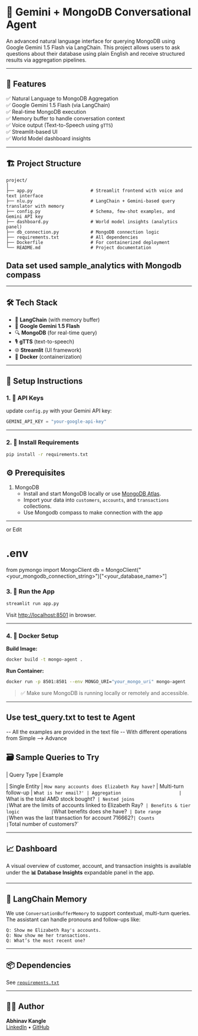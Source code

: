 
# 🧠 Gemini + MongoDB Conversational Agent

An advanced natural language interface for querying MongoDB using Google Gemini 1.5 Flash via LangChain. This project allows users to ask questions about their database using plain English and receive structured results via aggregation pipelines.

---

## 🚀 Features

✅ Natural Language to MongoDB Aggregation  
✅ Google Gemini 1.5 Flash (via LangChain)  
✅ Real-time MongoDB execution  
✅ Memory buffer to handle conversation context  
✅ Voice output (Text-to-Speech using `gTTS`)  
✅ Streamlit-based UI  
✅ World Model dashboard insights

---

## 🏗️ Project Structure

```
project/
│
├── app.py                      # Streamlit frontend with voice and text interface
├── nlu.py                      # LangChain + Gemini-based query translator with memory
├── config.py                   # Schema, few-shot examples, and Gemini API key
├── dashboard.py                # World model insights (analytics panel)
├── db_connection.py            # MongoDB connection logic
├── requirements.txt            # All dependencies
├── Dockerfile                  # For containerized deployment
└── README.md                   # Project documentation
```
## Data set used sample_analytics with Mongodb compass
---

## 🛠️ Tech Stack

- 🧠 **LangChain** (with memory buffer)
- 🤖 **Google Gemini 1.5 Flash**
- 🔍 **MongoDB** (for real-time query)
- 🎙️ **gTTS** (text-to-speech)
- 🌐 **Streamlit** (UI framework)
- 🐳 **Docker** (containerization)

---

## 🔧 Setup Instructions

### 1. 🔑 API Keys

 update `config.py` with your Gemini API key:

```python
GEMINI_API_KEY = "your-google-api-key"
```

---

### 2. 🐍 Install Requirements

```bash
pip install -r requirements.txt

```
## ⚙️ Prerequisites

1. MongoDB
   - Install and start MongoDB locally or use [MongoDB Atlas](https://www.mongodb.com/atlas/database).
   - Import your data into `customers`, `accounts`, and `transactions` collections.
   - Use Mongodb compass to make connection with the app
---

or Edit

# .env

from pymongo import MongoClient
db = MongoClient("<your_mongodb_connection_string>")["<your_database_name>"]


### 3. 🚦 Run the App

```bash
streamlit run app.py
```

Visit [http://localhost:8501](http://localhost:8501) in browser.

---

### 4. 🐳 Docker Setup 

**Build Image:**

```bash
docker build -t mongo-agent .
```

**Run Container:**

```bash
docker run -p 8501:8501 --env MONGO_URI="your_mongo_uri" mongo-agent
```

> ✅ Make sure MongoDB is running locally or remotely and accessible.

---



## Use test_query.txt to test te Agent 

-- All the examples are provided in the text file 
-- With different operations from Simple --> Advance



## 🗃️ Sample Queries to Try

| Query Type                       | Example 

| Single Entity                    | `How many accounts does Elizabeth Ray have?` 
| Multi-turn follow-up             | `What is her email?'
| Aggregation                      | `What is the total AMD stock bought?` 
| Nested joins                     | `What are the limits of accounts linked to Elizabeth Ray?` 
| Benefits & tier logic            | `What benefits does she have?` 
| Date range                       | `When was the last transaction for account 716662?`
| Counts                           | `Total number of customers?` 

---

## 📈 Dashboard

A visual overview of customer, account, and transaction insights is available under the **📊 Database Insights** expandable panel in the app.

---

## 🧠 LangChain Memory

We use `ConversationBufferMemory` to support contextual, multi-turn queries. The assistant can handle pronouns and follow-ups like:

```
Q: Show me Elizabeth Ray's accounts.
Q: Now show me her transactions.
Q: What’s the most recent one?
```

---


## 📦 Dependencies

See [`requirements.txt`](./requirements.txt)

---

## 👨‍💻 Author

**Abhinav Kangle**  
[LinkedIn](https://www.linkedin.com/in/abhinav-kangle-523773249/) • [GitHub](https://github.com/akaabhinav002)
